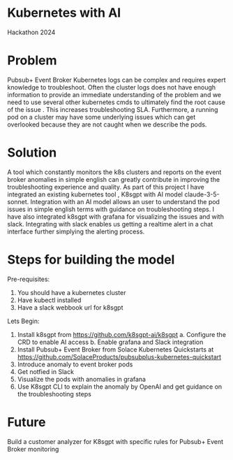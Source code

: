 
# Kubernetes with AI 

Hackathon 2024

# Problem

Pubsub+ Event Broker Kubernetes logs can be complex and requires expert knowledge to troubleshoot. Often the cluster logs does not have enough information to provide an immediate understanding of the problem and we need to use several other kubernetes cmds to ultimately find the root cause of the issue . This increases troubleshooting SLA. Furthermore, a running pod on a cluster may have some underlying issues which can get overlooked because they are not caught when we describe the pods. 

# Solution

A tool which constantly monitors the k8s clusters and reports on the event broker anomalies in simple english can greatly contribute in improving the troubleshooting experience and quality. 
As part of this project I have integrated an existing kubernetes tool , K8sgpt with AI model claude-3-5-sonnet. Integration with an AI model allows an user to understand the pod issues in simple english terms with guidance on troubleshooting steps. I have also integrated k8sgpt with grafana for visualizing the issues and with slack. Integrating with slack enables us getting a realtime alert in a chat interface further simplying the alerting process.


# Steps for building the model

Pre-requisites:

1. You should have a kubernetes cluster
2. Have kubectl installed
3. Have a slack webbook url for k8sgpt


Lets Begin:

1. Install k8sgpt from https://github.com/k8sgpt-ai/k8sgpt 
    a. Configure the CRD to enable AI access
    b. Enable grafana and Slack integration
2. Install Pubsub+ Event Broker from Solace Kubernetes Quickstarts at https://github.com/SolaceProducts/pubsubplus-kubernetes-quickstart
3. Introduce anomaly to event broker pods
4. Get notfied in Slack
5. Visualize the pods with anomalies in grafana
6. Use K8sgpt CLI to explain the anomaly by OpenAI and get guidance on the troubleshooting steps

# Future

Build a customer analyzer for K8sgpt with specific rules for Pubsub+ Event Broker monitoring